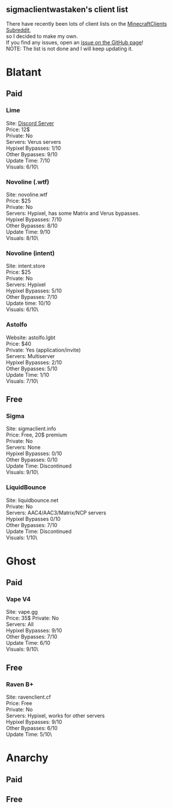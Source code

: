 ## sigmaclientwastaken's client list
There have recently been lots of client lists on the [MinecraftClients Subreddit](https://reddit.com/r/minecraftclients), \
so I decided to make my own. \
If you find any issues, open an [issue on the GitHub page](https://github.com/sigmaclientwastaken/clients-list/issues)! \
NOTE: The list is not done and I will keep updating it.

# Blatant
## Paid
### Lime
Site: [Discord Server](https://discord.gg/F2HDU9d7)\
Price: 12$\
Private: No\
Servers: Verus servers\
Hypixel Bypasses: 1/10\
Other Bypasses: 9/10\
Update Time: 7/10\
Visuals: 6/10\
### Novoline (.wtf)
Site: novoline.wtf\
Price: $25\
Private: No\
Servers: Hypixel, has some Matrix and Verus bypasses.\
Hypixel Bypasses: 7/10\
Other Bypasses: 8/10\
Update Time: 9/10\
Visuals: 8/10\
### Novoline (intent)
Site: intent.store\
Price: $25\
Private: No\
Servers: Hypixel\
Hypixel Bypasses: 5/10\
Other Bypasses: 7/10\
Update time: 10/10\
Visuals: 6/10\
### Astolfo
Website: astolfo.lgbt\
Price: $40\
Private: Yes (application/invite)\
Servers: Multiserver\
Hypixel Bypasses: 2/10\
Other Bypasses: 5/10\
Update Time: 1/10\
Visuals: 7/10\
## Free
### Sigma
Site: sigmaclient.info\
Price: Free, 20$ premium\
Private: No\
Servers: None\
Hypixel Bypasses: 0/10\
Other Bypasses: 0/10\
Update Time: Discontinued\
Visuals: 9/10\
### LiquidBounce
Site: liquidbounce.net\
Private: No\
Servers: AAC4/AAC3/Matrix/NCP servers\
Hypixel Bypasses 0/10\
Other Bypasses: 7/10\
Update Time: Discontinued\
Visuals: 1/10\
# Ghost
## Paid
### Vape V4
Site: vape.gg\
Price: 35$
Private: No\
Servers: All\
Hypixel Bypasses: 9/10\
Other Bypasses: 7/10\
Update Time: 6/10\
Visuals: 9/10\
## Free
### Raven B+
Site: ravenclient.cf\
Price: Free\
Private: No\
Servers: Hypixel, works for other servers\
Hypixel Bypasses: 9/10\
Other Bypasses: 6/10\
Update Time: 5/10\
# Anarchy
## Paid
## Free
